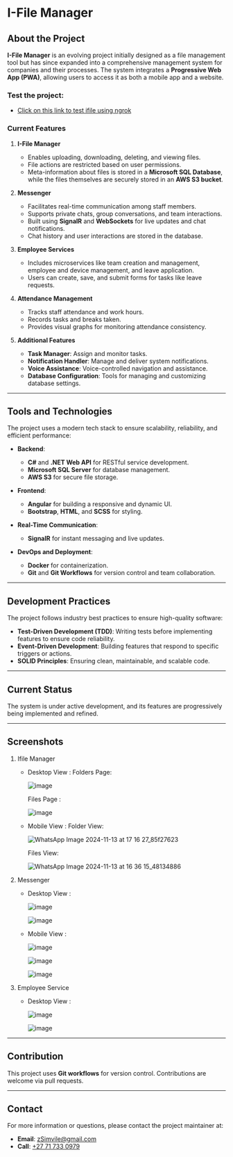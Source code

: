 # I-File Manager

## About the Project

**I-File Manager** is an evolving project initially designed as a file management tool but has since expanded into a comprehensive management system for companies and their processes. The system integrates a **Progressive Web App (PWA)**, allowing users to access it as both a mobile app and a website.

### Test the project:
- <a href="https://4994-41-114-104-86.ngrok-free.app/home/messenger" target="_blank">Click on this link to test ifile using ngrok</a>

### Current Features

1. **I-File Manager**  
   - Enables uploading, downloading, deleting, and viewing files.  
   - File actions are restricted based on user permissions.  
   - Meta-information about files is stored in a **Microsoft SQL Database**, while the files themselves are securely stored in an **AWS S3 bucket**.

2. **Messenger**  
   - Facilitates real-time communication among staff members.  
   - Supports private chats, group conversations, and team interactions.  
   - Built using **SignalR** and **WebSockets** for live updates and chat notifications.  
   - Chat history and user interactions are stored in the database.

3. **Employee Services**  
   - Includes microservices like team creation and management, employee and device management, and leave application.  
   - Users can create, save, and submit forms for tasks like leave requests.  

4. **Attendance Management**  
   - Tracks staff attendance and work hours.  
   - Records tasks and breaks taken.  
   - Provides visual graphs for monitoring attendance consistency.  

5. **Additional Features**  
   - **Task Manager**: Assign and monitor tasks.  
   - **Notification Handler**: Manage and deliver system notifications.  
   - **Voice Assistance**: Voice-controlled navigation and assistance.  
   - **Database Configuration**: Tools for managing and customizing database settings.

---

## Tools and Technologies

The project uses a modern tech stack to ensure scalability, reliability, and efficient performance:

- **Backend**:  
  - **C#** and **.NET Web API** for RESTful service development.  
  - **Microsoft SQL Server** for database management.  
  - **AWS S3** for secure file storage.  

- **Frontend**:  
  - **Angular** for building a responsive and dynamic UI.  
  - **Bootstrap**, **HTML**, and **SCSS** for styling.  

- **Real-Time Communication**:  
  - **SignalR** for instant messaging and live updates.  

- **DevOps and Deployment**:  
  - **Docker** for containerization.  
  - **Git** and **Git Workflows** for version control and team collaboration.

---

## Development Practices

The project follows industry best practices to ensure high-quality software:

- **Test-Driven Development (TDD)**: Writing tests before implementing features to ensure code reliability.  
- **Event-Driven Development**: Building features that respond to specific triggers or actions.  
- **SOLID Principles**: Ensuring clean, maintainable, and scalable code.

---

## Current Status

The system is under active development, and its features are progressively being implemented and refined.

---

## Screenshots

1. Ifile Manager
   - Desktop View :
     Folders Page:
     
     ![image](https://github.com/user-attachments/assets/b9ad6051-292e-43e6-9be5-0ba4f65e96cf)
     
     Files Page :
     
     ![image](https://github.com/user-attachments/assets/3141e714-637d-496c-8659-a2270a4ddc4a)

   - Mobile View :
     Folder View:
     
     ![WhatsApp Image 2024-11-13 at 17 16 27_85f27623](https://github.com/user-attachments/assets/45b41d2e-5df8-46ab-bee4-800efcf006bd)
     
     Files View:
     
     ![WhatsApp Image 2024-11-13 at 16 36 15_48134886](https://github.com/user-attachments/assets/0f6e32f6-2ba7-4142-ada4-62b78c2b8535)

2. Messenger
   - Desktop View :
     
     ![image](https://github.com/user-attachments/assets/0474ea61-f380-44a9-af27-54c93aab1631)
     
     ![image](https://github.com/user-attachments/assets/a5e8dad8-0674-4f65-a1e0-c16288a5fe79)

   - Mobile View :
     
     ![image](https://github.com/user-attachments/assets/6ef2b6c4-c9b7-40f6-9f9e-65c1d4fa51cb)
     
     ![image](https://github.com/user-attachments/assets/5fe63bd5-de87-48cc-a52c-faedf01813e4)
     
     ![image](https://github.com/user-attachments/assets/bcc2dc49-5131-45c7-82f4-ad64c619f6d1)

3. Employee Service
   - Desktop View :
     
     ![image](https://github.com/user-attachments/assets/721de613-cf28-41f0-a4bf-188dbc0ad39a)
     
     ![image](https://github.com/user-attachments/assets/691358fe-6213-441e-a64e-8ea11296ffeb)

---

## Contribution

This project uses **Git workflows** for version control. Contributions are welcome via pull requests.  

---

## Contact

For more information or questions, please contact the project maintainer at:  
- **Email**: [zSimvile@gmail.com](mailto:zSimvile@gmail.com)
- **Call**: [+27 71 733 0979](tel:+27717330979)
